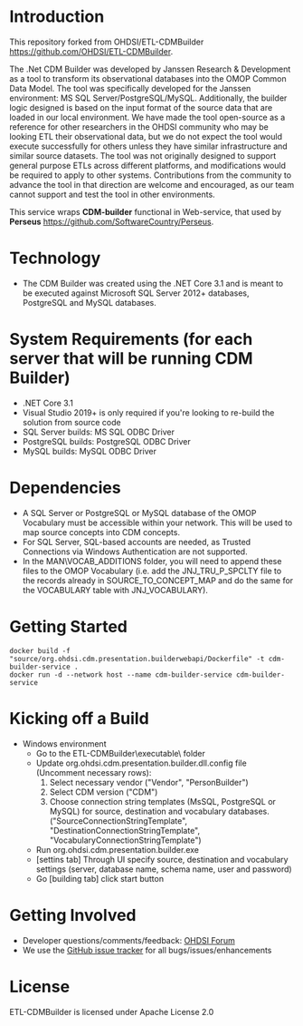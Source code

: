 Introduction
========

This repository forked from OHDSI/ETL-CDMBuilder https://github.com/OHDSI/ETL-CDMBuilder.

The .Net CDM Builder was developed by Janssen Research & Development as a tool to transform its observational databases into the OMOP Common Data Model. The tool was specifically developed for the Janssen environment: MS SQL Server/PostgreSQL/MySQL.  Additionally, the builder logic designed is based on the input format of the source data that are loaded in our local environment. We have made the tool open-source as a reference for other researchers in the OHDSI community who may be looking ETL their observational data, but we do not expect the tool would execute successfully for others unless they have similar infrastructure and similar source datasets. The tool was not originally designed to support general purpose ETLs across different platforms, and modifications would be required to apply to other systems. Contributions from the community to advance the tool in that direction are welcome and encouraged, as our team cannot support and test the tool in other environments.

This service wraps **CDM-builder** functional in Web-service, that used by **Perseus** https://github.com/SoftwareCountry/Perseus.

Technology
============
* The CDM Builder was created using the .NET Core 3.1 and is meant to be executed against Microsoft SQL Server 2012+ databases, PostgreSQL and MySQL databases. 

System Requirements (for each server that will be running CDM Builder)
============
* .NET Core 3.1 
* Visual Studio 2019+ is only required if you're looking to re-build the solution from source code
* SQL Server builds: MS SQL ODBC Driver
* PostgreSQL builds: PostgreSQL ODBC Driver
* MySQL builds: MySQL ODBC Driver

Dependencies
============
 * A SQL Server or PostgreSQL or MySQL database of the OMOP Vocabulary must be accessible within your network. This will be used to map source concepts into CDM concepts.
 * For SQL Server, SQL-based accounts are needed, as Trusted Connections via Windows Authentication are not supported.
 * In the MAN\VOCAB_ADDITIONS folder, you will need to append these files to the OMOP Vocabulary (i.e. add the JNJ_TRU_P_SPCLTY file to the records already in SOURCE_TO_CONCEPT_MAP and do the same for the VOCABULARY table with JNJ_VOCABULARY).

Getting Started
===============

    docker build -f "source/org.ohdsi.cdm.presentation.builderwebapi/Dockerfile" -t cdm-builder-service .
    docker run -d --network host --name cdm-builder-service cdm-builder-service

Kicking off a Build
===============
* Windows environment
    - Go to the ETL-CDMBuilder\executable\ folder
    - Update org.ohdsi.cdm.presentation.builder.dll.config file (Uncomment necessary rows):
        1. Select necessary vendor ("Vendor", "PersonBuilder")
        2. Select CDM version ("CDM")
        3. Choose connection string templates (MsSQL, PostgreSQL or MySQL) for source, destination and vocabulary databases. ("SourceConnectionStringTemplate", "DestinationConnectionStringTemplate", "VocabularyConnectionStringTemplate")
    - Run org.ohdsi.cdm.presentation.builder.exe
    - [settins tab] Through UI specify source, destination and vocabulary settings (server, database name, schema name, user and password)
    - Go [building tab] click start button

Getting Involved
=============
* Developer questions/comments/feedback: <a href="http://forums.ohdsi.org/c/developers">OHDSI Forum</a>
* We use the <a href="../../issues">GitHub issue tracker</a> for all bugs/issues/enhancements

License
=======
ETL-CDMBuilder is licensed under Apache License 2.0

